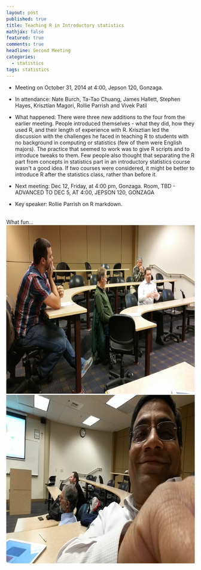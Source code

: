 ```yaml
---
layout: post
published: true
title: Teaching R in Introductory statistics
mathjax: false
featured: true
comments: true
headline: Second Meeting
categories: 
  - statistics
tags: statistics
---
```


* Meeting on October 31, 2014 at 4:00, Jepson 120, Gonzaga.
* In attendance: Nate Burch, Ta-Tao Chuang, James Hallett, Stephen Hayes, Krisztian Magori, Rollie Parrish and Vivek Patil
* What happened: There were three new additions to the four from the earlier meeting. People introduced themselves - what they did, how they used R, and their length of experience with R. Krisztian led the discussion with the challenges he faced in teaching R to students with no background in computing or statistics (few of them were English majors). The practice that seemed to work was to give R scripts and to introduce tweaks to them. Few people also thought that separating the R part from concepts in statistics part in an introductory statistics course wasn't a good idea. If two courses were considered, it might be better to introduce R  after the statistics class, rather than before it. 

* Next meeting: Dec 12, Friday, at 4:00 pm, Gonzaga. Room, TBD  - ADVANCED TO DEC 5, AT 4:00, JEPSON 120, GONZAGA

* Key speaker: Rollie Parrish on R markdown. 
<br>
What fun...<br>

<img src="/images/2014-10-31 16.09.27.jpg" alt="Nate Burch, Stephen Hayes, Rollie Parrish and Ta-Tao Chuang" height="450" width="600">

<br>
<img src="/images/2014-10-31 16.10.39.jpg" alt="Too close to camera Vivek, James Hallett and Krisztian Magori" height="450" width="600">
